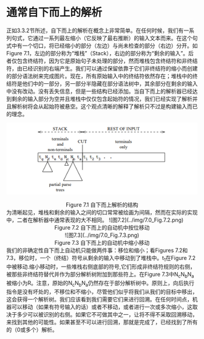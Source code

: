 # 通常自下而上的解析
正如3.3.2节所述，自下而上的解析在概念上非常简单。在任何时候，我们有一系列句式，它通过一系列最左缩小（它反映了最右推断）的输入文本而来。在这个句式中有一个切口，将已经缩小的部分（左边）与尚未检查的部分（右边）分开。如Figure 7.1，左边的部分称为“堆栈”（Stack），右边的部分称为“剩余的输入”。后者仅包含终结符，因为它是原始句子未处理的部分，然而堆栈包含终结符和非终结符，由已经识别的右端产生。我们可以通过保留依靠于它们非终结符的缩小而创建的部分语法树来完成图片。现在，所有原始输入中的终结符依然存在；堆栈中的终结符是他们中的一部分，另一部分半隐藏在部分语法树中，其余部分在剩余的输入中没有改动。没有丢失信息，但是一些结构已经添加。当自下而上的解析器已经达到剩余的输入部分为空并且堆栈中仅仅包含起始符的情况，我们已经实现了解析并且解析树将会从起始符被悬空。这个观点清晰的解释了解析只不过是构建输入而已的理念。

![图7.1](../img/7.0_Fig.7.1.png)
<center>Figure 7.1 自下而上解析的结构</center>
为清晰起见，堆栈和剩余的输入之间的切口常常被绘画为间隔，然而在实际的实现中，二者在解析器中通常表现的大不相同。  
![图7.2](../img/7.0_Fig.7.2.png)
<center>Figure 7.2 自下而上的自动机中按位移动</center>
<center>![图7.3](../img/7.0_Fig.7.3.png)</center>
<center>Figure 7.3 自下而上的自动机中缩小移动</center>
我们的非确定性自下而上自动机只能做两件事：移位和缩小；看Figures 7.2和7.3，移位时，一个（终结）符号从剩余的输入中移动到了堆栈中。t<sub>1</sub>在Figure 7.2中被移动.缩小移动时，一些堆栈右侧底部的符号,它们形成非终结符规则的右侧，被那些非终结符替代并作为部分解析树附加到那些符上。在Figure 7.3中N<sub>c</sub>N<sub>b</sub>N<sub>a</sub>被缩小为R。注意，原始的N<sub>c</sub>N<sub>b</sub>N<sub>a</sub>仍然存在于部分解析树中。原则上，向后执行指令是没有坏处的，不移位和不缩小，尽管他们似乎将我们从我们的目标中移出，这会获得一个解析树。我们应该看到我们需要它们来进行回溯。在任何时间点，机器可以移动（如果有符号输入的话）或者不移动，或者进行一次或多次缩小，这取决于多少可以被识别的右侧。如果它不可做其中之一，让将不得不采取回溯移动，来找到其他的可能性。如果甚至不可以进行回溯，那就是完成了，已经找到了所有的（0或多个）解析。
